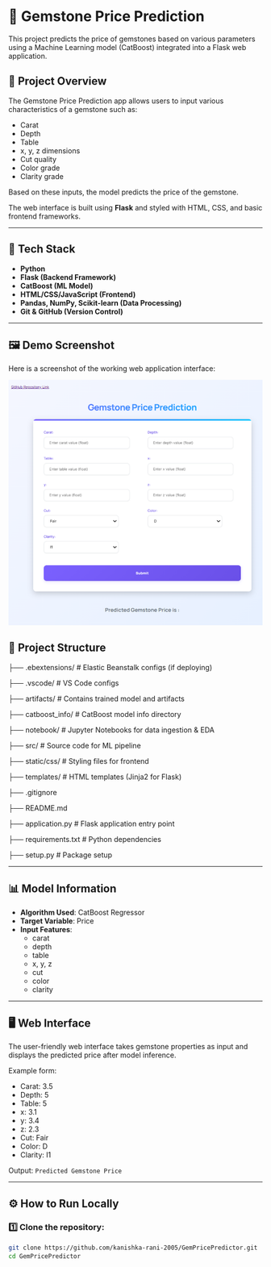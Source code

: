 # 💎 Gemstone Price Prediction

This project predicts the price of gemstones based on various parameters using a Machine Learning model (CatBoost) integrated into a Flask web application.

## 🚀 Project Overview

The Gemstone Price Prediction app allows users to input various characteristics of a gemstone such as:

- Carat
- Depth
- Table
- x, y, z dimensions
- Cut quality
- Color grade
- Clarity grade

Based on these inputs, the model predicts the price of the gemstone.

The web interface is built using **Flask** and styled with HTML, CSS, and basic frontend frameworks.

---

## 🧰 Tech Stack

- **Python**
- **Flask (Backend Framework)**
- **CatBoost (ML Model)**
- **HTML/CSS/JavaScript (Frontend)**
- **Pandas, NumPy, Scikit-learn (Data Processing)**
- **Git & GitHub (Version Control)**

---

## 🖼 Demo Screenshot

Here is a screenshot of the working web application interface:

![Gemstone Price Prediction UI](static\css\image\image.png)


## 📂 Project Structure


├── .ebextensions/ # Elastic Beanstalk configs (if deploying)

├── .vscode/ # VS Code configs

├── artifacts/ # Contains trained model and artifacts

├── catboost_info/ # CatBoost model info directory

├── notebook/ # Jupyter Notebooks for data 
ingestion & EDA

├── src/ # Source code for ML pipeline

├── static/css/ # Styling files for frontend

├── templates/ # HTML templates (Jinja2 for Flask)

├── .gitignore

├── README.md

├── application.py # Flask application entry point

├── requirements.txt # Python dependencies

├── setup.py # Package setup



---

## 📊 Model Information

- **Algorithm Used**: CatBoost Regressor
- **Target Variable**: Price
- **Input Features**:
  - carat
  - depth
  - table
  - x, y, z
  - cut
  - color
  - clarity

---

## 🖥 Web Interface

The user-friendly web interface takes gemstone properties as input and displays the predicted price after model inference.

Example form:

- Carat: 3.5  
- Depth: 5  
- Table: 5  
- x: 3.1  
- y: 3.4  
- z: 2.3  
- Cut: Fair  
- Color: D  
- Clarity: I1  

Output: `Predicted Gemstone Price`

---

## ⚙ How to Run Locally

### 1️⃣ Clone the repository:

```bash
git clone https://github.com/kanishka-rani-2005/GemPricePredictor.git
cd GemPricePredictor
